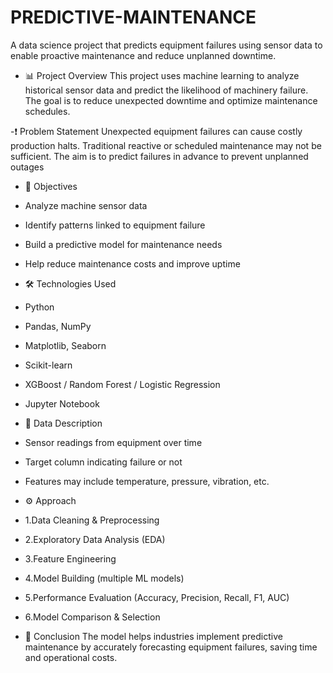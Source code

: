 # PREDICTIVE-MAINTENANCE
A data science project that predicts equipment failures using sensor data to enable proactive maintenance and reduce unplanned downtime.

- 📊 Project Overview
This project uses machine learning to analyze historical sensor data and predict the likelihood of machinery failure. The goal is to reduce unexpected downtime and optimize maintenance schedules.

-❗ Problem Statement
Unexpected equipment failures can cause costly production halts. Traditional reactive or scheduled maintenance may not be sufficient. The aim is to predict failures in advance to prevent unplanned outages

- 🎯 Objectives
- Analyze machine sensor data
- Identify patterns linked to equipment failure
- Build a predictive model for maintenance needs
- Help reduce maintenance costs and improve uptime

- 🛠️ Technologies Used
- Python
- Pandas, NumPy
- Matplotlib, Seaborn
- Scikit-learn
- XGBoost / Random Forest / Logistic Regression
- Jupyter Notebook

- 📁 Data Description
- Sensor readings from equipment over time
- Target column indicating failure or not
- Features may include temperature, pressure, vibration, etc.

- ⚙️ Approach
- 1.Data Cleaning & Preprocessing
- 2.Exploratory Data Analysis (EDA)
- 3.Feature Engineering
- 4.Model Building (multiple ML models)
- 5.Performance Evaluation (Accuracy, Precision, Recall, F1, AUC)
- 6.Model Comparison & Selection

- 🧾 Conclusion
The model helps industries implement predictive maintenance by accurately forecasting equipment failures, saving time and operational costs.

